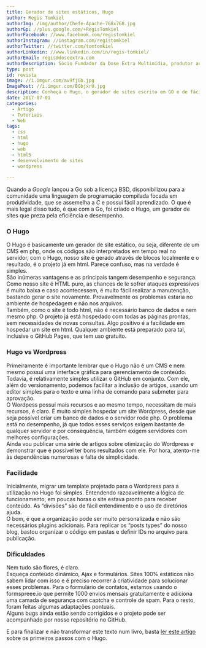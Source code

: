 ```yaml
---
title: Gerador de sites estáticos, Hugo
author: Regis Tomkiel
authorImg: /img/author/Chefe-Apache-768x768.jpg
authorGp: //plus.google.com/+RegisTomkiel
authorFacebook: //www.facebook.com/registomkiel
authorInstagram: //instagram.com/registomkiel
authorTwitter: //twitter.com/tomtomkiel
authorLinkedin: //www.linkedin.com/in/regis-tomkiel/
authorEmail: regis@doseextra.com
authorDescription: Sócio Fundador da Dose Extra Multimídia, produtor audiovisual, desenvolvedor web, podcaster, escritor e quando sobra tempo, coleciona videogames e filmes independentes.
type: post
id: revista
image: //i.imgur.com/av9fjGb.jpg
ImagePost: //i.imgur.com/BGbjxrU.jpg
description: Conheça o Hugo, o gerador de sites escrito em GO e de fácil aprendizado.
date: 2017-07-01
categories:
  - Artigo
  - Tutoriais
  - Web
tags:
  - css
  - html
  - hugo
  - web
  - html5
  - desenvolvimento de sites
  - wordpress
  
---
```

Quando a *Google* lançou a Go sob a licença BSD, disponibilizou para a comunidade uma linguagem de programação compilada focada em produtividade, que se assemelha a *C* e possui fácil aprendizado. O que é mais legal disso tudo, é que com a Go, foi criado o Hugo, um gerador de sites que preza pela eficiência e desempenho.  
### O Hugo
O Hugo é basicamente um gerador de site estático, ou seja, diferente de um CMS em php, onde os códigos são interpretados em tempo real no servidor, com o Hugo, nosso site é gerado através de blocos localmente e o resultado, é o projeto já em html. Parece confuso, mas na verdade é simples.  
São inúmeras vantagens e as principais tangem desempenho e segurança. Como nosso site é HTML puro, as chances de le sofrer ataques expressivos é muito baixa e caso acontecessem, é muito fácil realizar a manutenção, bastando gerar o site novamente. Provavelmente os problemas estaria no ambiente de hospedagem e não nos arquivos.  
Também, como o site é todo html, não é necessário banco de dados e nem mesmo php. O projeto já está hospedado com todas as páginas prontas, sem necessidades de novas consultas. Algo positivo é a facilidade em hospedar um site em html. Qualquer ambiente está preparado para tal, inclusive o GitHub Pages, que tem uso gratuito.  
### Hugo vs Wordpress
Primeiramente é importante lembrar que o Hugo não é um CMS e nem mesmo possuí uma interface gráfica para gerenciamento de conteúdo. Todavia, é relativamente simples utilizar o GitHub em conjunto. Com ele, além do versionamento, podemos facilitar a inclusão de artigos, usando um editor simples para o texto e uma linha de comando para submeter para aprovação.  
O Wordpess possuí mais recursos e ao mesmo tempo, necessitam de mais recursos, é claro. É muito simples hospedar um site Wordpress, desde que seja possível criar um banco de dados e o servidor rode php. O problema está no desempenho, já que todos esses serviços exigem bastante de qualquer servidor e por consequência, também exigem servidores com melhores configurações.  
Ainda vou publicar uma série de artigos sobre otimização do Wordpress e demonstrar que é possível ter bons resultados com ele. Por hora, atento-me às dependências numerosas e falta de simplicidade.  
### Facilidade
Inicialmente, migrar um template projetado para o Wordpress para a utilização no Hugo foi simples. Entendendo razoavelmente a lógica de funcionamento, em poucas horas o site estava pronto para receber conteúdo. As “divisões” são de fácil entendimento e o uso de diretórios ajuda.  
O bom, é que a organização pode ser muito personalizada e não são necessários plugins adicionais. Para replicar os “posts types” do nosso blog, bastou organizar o código em pastas e definir IDs no arquivo para publicação.  
### Dificuldades
Nem tudo são flores, é claro.  
Esqueça conteúdo dinâmico, Ajax e formulários. Sites 100% estáticos não sabem lidar com isso e é preciso recorrer à criatividade para solucionar esses problemas. Para o formulário de contatos, estamos usando o formspreee.io que permite 1000 envios mensais gratuitamente e adiciona uma camada de segurança com captcha e controle de spam. Para o resto, foram feitas algumas adaptações pontuais.  
Alguns bugs ainda estão sendo corrigidos e o projeto pode ser acompanhado por nosso repositório no GitHub.  

E para finalizar e não transformar este texto num livro, basta [ler este artigo](# "Primeiros passos com o Hugo") sobre os primeiros passos com o Hugo.  
